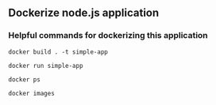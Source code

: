 ## Dockerize node.js application
### Helpful commands for dockerizing this application

```
docker build . -t simple-app
```

```
docker run simple-app
```

```
docker ps
```

```
docker images
```
